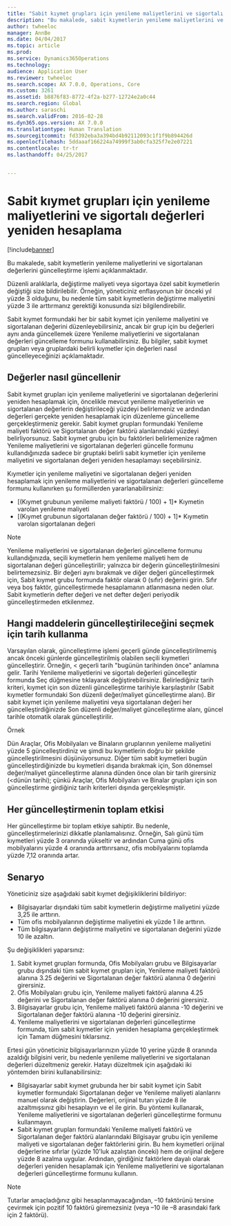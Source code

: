 ```yaml
---
title: "Sabit kıymet grupları için yenileme maliyetlerini ve sigortalı değerleri yeniden hesaplama"
description: "Bu makalede, sabit kıymetlerin yenileme maliyetlerini ve sigortalanan değerlerini güncelleştirme işlemi açıklanmaktadır."
author: twheeloc
manager: AnnBe
ms.date: 04/04/2017
ms.topic: article
ms.prod: 
ms.service: Dynamics365Operations
ms.technology: 
audience: Application User
ms.reviewer: twheeloc
ms.search.scope: AX 7.0.0, Operations, Core
ms.custom: 3261
ms.assetid: b8876f83-8772-4f2a-b277-12724e2a0c44
ms.search.region: Global
ms.author: saraschi
ms.search.validFrom: 2016-02-28
ms.dyn365.ops.version: AX 7.0.0
ms.translationtype: Human Translation
ms.sourcegitcommit: fd3392eba3a394bd4b92112093c1f1f9b894426d
ms.openlocfilehash: 5ddaaaf166224a74999f3ab0cfa325f7e2e07221
ms.contentlocale: tr-tr
ms.lasthandoff: 04/25/2017


---
```


# <a name="recalculate-replacement-costs-and-insured-values-for-fixed-asset-groups"></a>Sabit kıymet grupları için yenileme maliyetlerini ve sigortalı değerleri yeniden hesaplama

[!include[banner](../includes/banner.md)]


Bu makalede, sabit kıymetlerin yenileme maliyetlerini ve sigortalanan değerlerini güncelleştirme işlemi açıklanmaktadır.

Düzenli aralıklarla, değiştirme maliyeti veya sigortaya özel sabit kıymetlerin değiştiği size bildirilebilir. Örneğin, yöneticiniz enflasyonun bir önceki yıl yüzde 3 olduğunu, bu nedenle tüm sabit kıymetlerin değiştirme maliyetini yüzde 3 ile arttırmanız gerektiği konusunda sizi bilgilendirebilir. 

Sabit kıymet formundaki her bir sabit kıymet için yenileme maliyetini ve sigortalanan değerini düzenleyebilirsiniz, ancak bir grup için bu değerleri aynı anda güncellemek üzere Yenileme maliyetlerini ve sigortalanan değerleri güncelleme formunu kullanabilirsiniz. Bu bilgiler, sabit kıymet grupları veya gruplardaki belirli kıymetler için değerleri nasıl güncelleyeceğinizi açıklamaktadır.

## <a name="how-values-are-updated"></a> Değerler nasıl güncellenir
Sabit kıymet grupları için yenileme maliyetlerini ve sigortalanan değerlerini yeniden hesaplamak için, öncelikle mevcut yenileme maliyetlerinin ve sigortalanan değerlerin değiştirileceği yüzdeyi belirlemeniz ve ardından değerleri gerçekte yeniden hesaplamak için düzenleme güncelleme gerçekleştirmeniz gerekir. Sabit kıymet grupları formundaki Yenileme maliyeti faktörü ve Sigortalanan değer faktörü alanlarındaki yüzdeyi belirliyorsunuz. Sabit kıymet grubu için bu faktörleri belirlemenize rağmen Yenileme maliyetlerini ve sigortalanan değerleri güncelle formunu kullandığınızda sadece bir gruptaki belirli sabit kıymetler için yenileme maliyetini ve sigortalanan değeri yeniden hesaplamayı seçebilirsiniz. 

Kıymetler için yenileme maliyetini ve sigortalanan değeri yeniden hesaplamak için yenileme maliyetlerini ve sigortalanan değerleri güncelleme formunu kullanırken şu formüllerden yararlanabilirsiniz:

-   \[(Kıymet grubunun yenileme maliyeti faktörü / 100) + 1\]\* Kıymetin varolan yenileme maliyeti
-   \[(Kıymet grubunun sigortalanan değer faktörü / 100) + 1\]\* Kıymetin varolan sigortalanan değeri

> [!NOTE] 
> Yenileme maliyetlerini ve sigortalanan değerleri güncelleme formunu kullandığınızda, seçili kıymetlerin hem yenileme maliyeti hem de sigortalanan değeri güncelleştirilir; yalnızca bir değerin güncelleştirilmesini belirtemezsiniz. Bir değeri aynı bırakmak ve diğer değeri güncelleştirmek için, Sabit kıymet grubu formunda faktör olarak 0 (sıfır) değerini girin. Sıfır veya boş faktör, güncelleştirmede hesaplamanın atlanmasına neden olur. Sabit kıymetlerin defter değeri ve net defter değeri periyodik güncelleştirmeden etkilenmez. 

## <a name="how-to-use-a-date-to-select-which-items-to-update"></a> Hangi maddelerin güncelleştirileceğini seçmek için tarih kullanma
Varsayılan olarak, güncelleştirme işlemi geçerli günde güncelleştirilmemiş ancak önceki günlerde güncelleştirilmiş olabilen seçili kıymetleri güncelleştirir. Örneğin, &lt; geçerli tarih "bugünün tarihinden önce" anlamına gelir. Tarihi Yenileme maliyetlerini ve sigortalı değerleri güncelleştir formunda Seç düğmesine tıklayarak değiştirebilirsiniz. Belirlediğiniz tarih kriteri, kıymet için son düzenli güncelleştirme tarihiyle karşılaştırılır (Sabit kıymetler formundaki Son düzenli değer/maliyet güncelleştirme alanı). Bir sabit kıymet için yenileme maliyetini veya sigortalanan değeri her güncelleştirdiğinizde Son düzenli değer/maliyet güncelleştirme alanı, güncel tarihle otomatik olarak güncelleştirilir. 

Örnek 

Dün Araçlar, Ofis Mobilyaları ve Binaların gruplarının yenileme maliyetini yüzde 5 güncelleştirdiniz ve şimdi bu kıymetlerin doğru bir şekilde güncelleştirilmesini düşünüyorsunuz. Diğer tüm sabit kıymetleri bugün güncelleştirdiğinizde bu kıymetleri dışarıda bırakmak için, Son dönemsel değer/maliyet güncelleştirme alanına dünden önce olan bir tarih girersiniz (&lt;dünün tarihi); çünkü Araçlar, Ofis Mobilyaları ve Binalar grupları için son güncelleştirme girdiğiniz tarih kriterleri dışında gerçekleşmiştir.

## <a name="cumulative-effect-of-each-update"></a> Her güncelleştirmenin toplam etkisi
Her güncelleştirme bir toplam etkiye sahiptir. Bu nedenle, güncelleştirmelerinizi dikkatle planlamalısınız. Örneğin, Salı günü tüm kıymetleri yüzde 3 oranında yükseltir ve ardından Cuma günü ofis mobilyalarını yüzde 4 oranında arttırırsanız, ofis mobilyalarını toplamda yüzde 7,12 oranında artar.

## <a name="scenario"></a>Senaryo
Yöneticiniz size aşağıdaki sabit kıymet değişikliklerini bildiriyor:
-   Bilgisayarlar dışındaki tüm sabit kıymetlerin değiştirme maliyetini yüzde 3,25 ile arttırın.
-   Tüm ofis mobilyalarının değiştirme maliyetini ek yüzde 1 ile arttırın.
-   Tüm bilgisayarların değiştirme maliyetini ve sigortalanan değerini yüzde 10 ile azaltın.

Şu değişiklikleri yaparsınız:
1.  Sabit kıymet grupları formunda, Ofis Mobilyaları grubu ve Bilgisayarlar grubu dışındaki tüm sabit kıymet grupları için, Yenileme maliyeti faktörü alanına 3.25 değerini ve Sigortalanan değer faktörü alanına 0 değerini girersiniz.
2.  Ofis Mobilyaları grubu için, Yenileme maliyeti faktörü alanına 4.25 değerini ve Sigortalanan değer faktörü alanına 0 değerini girersiniz.
3.  Bilgisayarlar grubu için, Yenileme maliyeti faktörü alanına -10 değerini ve Sigortalanan değer faktörü alanına -10 değerini girersiniz.
4.  Yenileme maliyetlerini ve sigortalanan değerleri güncelleştirme formunda, tüm sabit kıymetler için yeniden hesaplama gerçekleştirmek için Tamam düğmesini tıklarsınız.

Ertesi gün yöneticiniz bilgisayarlarınızın yüzde 10 yerine yüzde 8 oranında azaldığı bilgisini verir, bu nedenle yenileme maliyetlerini ve sigortalanan değerleri düzeltmeniz gerekir. Hatayı düzeltmek için aşağıdaki iki yöntemden birini kullanabilirsiniz:
-   Bilgisayarlar sabit kıymet grubunda her bir sabit kıymet için Sabit kıymetler formundaki Sigortalanan değer ve Yenileme maliyeti alanlarını manuel olarak değiştirin. Değerleri, orijinal tutarı yüzde 8 ile azaltmışsınız gibi hesaplayın ve el ile girin. Bu yöntemi kullanarak, Yenileme maliyetlerini ve sigortalanan değerleri güncelleştirme formunu kullanmayın.
-   Sabit kıymet grupları formundaki Yenileme maliyeti faktörü ve Sigortalanan değer faktörü alanlarındaki Bilgisayar grubu için yenileme maliyeti ve sigortalanan değer faktörlerini girin. Bu hem kıymetleri orijinal değerlerine sıfırlar (yüzde 10'luk azalıştan önceki) hem de orijinal değere yüzde 8 azalma uygular. Ardından, girdiğiniz faktörlere dayalı olarak değerleri yeniden hesaplamak için Yenileme maliyetlerini ve sigortalanan değerleri güncelleştirme formunu kullanın.

> [!NOTE]  
> Tutarlar amaçladığınız gibi hesaplanmayacağından, –10 faktörünü tersine çevirmek için pozitif 10 faktörü giremezsiniz (veya –10 ile –8 arasındaki fark için 2 faktörü). 






